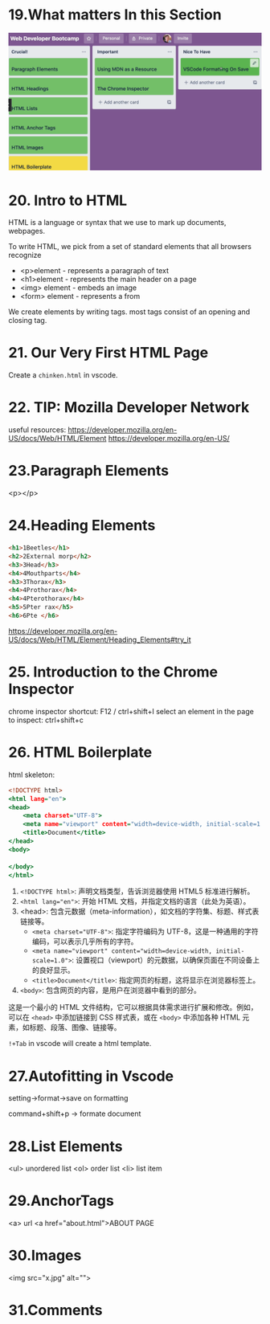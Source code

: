 # 19.What matters In this Section

![image-20240528225042872](image-20240528225042872.png)

# 20. Intro to HTML

HTML is a language or syntax that we use to mark up documents, webpages.

To write HTML, we pick from a set of standard elements that all browsers recognize

- \<p>element - represents a paragraph of text
- \<h1>element - represents the main header on a page
- \<img> element - embeds an image
- \<form> element - represents a from

We create elements by writing tags. most tags consist of an opening and closing tag.

# 21. Our Very First HTML Page

Create a `chinken.html` in vscode.

# 22. TIP: Mozilla Developer Network

useful resources:
https://developer.mozilla.org/en-US/docs/Web/HTML/Element
https://developer.mozilla.org/en-US/



# 23.Paragraph Elements

\<p>\</p>



# 24.Heading Elements

```html
<h1>1Beetles</h1>
<h2>2External morp</h2>
<h3>3Head</h3>
<h4>4Mouthparts</h4>
<h3>3Thorax</h3>
<h4>4Prothorax</h4>
<h4>4Pterothorax</h4>
<h5>5Pter rax</h5>
<h6>6Pte </h6>
```



https://developer.mozilla.org/en-US/docs/Web/HTML/Element/Heading_Elements#try_it

# 25. Introduction to the Chrome Inspector

chrome inspector shortcut: F12 / ctrl+shift+I
select an element in the page to inspect: ctrl+shift+c 

# 26. HTML Boilerplate

html skeleton:

```htm
<!DOCTYPE html>
<html lang="en">
<head>
    <meta charset="UTF-8">
    <meta name="viewport" content="width=device-width, initial-scale=1.0">
    <title>Document</title>
</head>
<body>

</body>
</html>

```

1. `<!DOCTYPE html>`: 声明文档类型，告诉浏览器使用 HTML5 标准进行解析。
2. `<html lang="en">`: 开始 HTML 文档，并指定文档的语言（此处为英语）。
3. \<head>: 包含元数据（meta-information），如文档的字符集、标题、样式表链接等。
   - `<meta charset="UTF-8">`: 指定字符编码为 UTF-8，这是一种通用的字符编码，可以表示几乎所有的字符。
   - `<meta name="viewport" content="width=device-width, initial-scale=1.0">`: 设置视口（viewport）的元数据，以确保页面在不同设备上的良好显示。
   - `<title>Document</title>`: 指定网页的标题，这将显示在浏览器标签上。
4. `<body>`: 包含网页的内容，是用户在浏览器中看到的部分。

这是一个最小的 HTML 文件结构，它可以根据具体需求进行扩展和修改。例如，可以在 `<head>` 中添加链接到 CSS 样式表，或在 `<body>` 中添加各种 HTML 元素，如标题、段落、图像、链接等。

`!+Tab` in vscode will create a html template.

# 27.Autofitting in Vscode

setting->format->save on formatting

command+shift+p -> formate document

# 28.List Elements

\<ul> unordered list
\<ol> order list 
\<li> list item

# 29.AnchorTags

\<a> url
\<a href="about.html">ABOUT PAGE</a>

# 30.Images

\<img src="x.jpg" alt="">

# 31.Comments

<!--    -->
